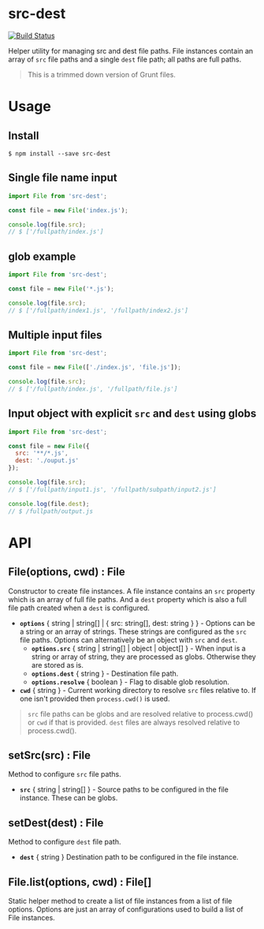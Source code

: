# src-dest

[![Build Status](https://travis-ci.org/MiguelCastillo/src-dest.svg?branch=master)](https://travis-ci.org/MiguelCastillo/src-dest)

Helper utility for managing src and dest file paths. File instances contain an array of `src` file paths and a single `dest` file path; all paths are full paths.

> This is a trimmed down version of Grunt files.


# Usage

## Install

```
$ npm install --save src-dest
```


## Single file name input

``` javascript
import File from 'src-dest';

const file = new File('index.js');

console.log(file.src);
// $ ['/fullpath/index.js']
```


## glob example

``` javascript
import File from 'src-dest';

const file = new File('*.js');

console.log(file.src);
// $ ['/fullpath/index1.js', '/fullpath/index2.js']
```


## Multiple input files

``` javascript
import File from 'src-dest';

const file = new File(['./index.js', 'file.js']);

console.log(file.src);
// $ ['/fullpath/index.js', '/fullpath/file.js']
```

## Input object with explicit `src` and `dest` using globs

``` javascript
import File from 'src-dest';

const file = new File({
  src: '**/*.js',
  dest: './ouput.js'
});

console.log(file.src);
// $ ['/fullpath/input1.js', '/fullpath/subpath/input2.js']

console.log(file.dest);
// $ /fullpath/output.js
```


# API

## File(options, cwd) : File

Constructor to create file instances. A file instance contains an `src` property which is an array of full file paths. And a `dest` property which is also a full file path created when a `dest` is configured.

- **`options`** { string | string[] | { src: string[], dest: string } } - Options can be a string or an array of strings. These strings are configured as the `src` file paths. Options can alternatively be an object with `src` and `dest`.
  - **`options.src`** { string | string[] | object | object[] } - When input is a string or array of string, they are processed as globs. Otherwise they are stored as is.
  - **`options.dest`** { string } - Destination file path.
  - **`options.resolve`** { boolean } - Flag to disable glob resolution.
- **`cwd`** { string } - Current working directory to resolve `src` files relative to. If one isn't provided then `process.cwd()` is used.

> `src` file paths can be globs and are resolved relative to process.cwd() or `cwd` if that is provided. `dest` files are always resolved relative to process.cwd().


## setSrc(src) : File

Method to configure `src` file paths.

- **`src`** { string | string[] } - Source paths to be configured in the file instance. These can be globs.


## setDest(dest) : File

Method to configure `dest` file path.

- **`dest`** { string } Destination path to be configured in the file instance.


## File.list(options, cwd) : File[]

Static helper method to create a list of file instances from a list of file options. Options are just an array of configurations used to build a list of File instances.

